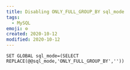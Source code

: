 ```yaml
---
title: Disabling ONLY_FULL_GROUP_BY sql_mode
tags:
  - MySQL
emoji: ⚙️
created: 2020-10-12
modified: 2020-10-12
---
```


```mysql
SET GLOBAL sql_mode=(SELECT REPLACE(@@sql_mode,'ONLY_FULL_GROUP_BY',''))
```